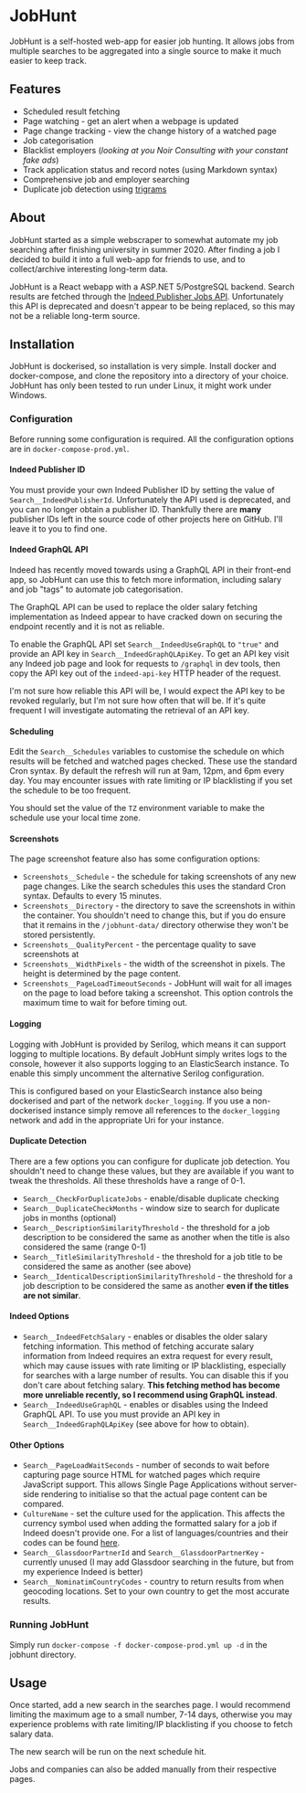 # JobHunt
JobHunt is a self-hosted web-app for easier job hunting. It allows jobs from multiple searches to be aggregated into a single source to make it much easier to keep track.

## Features
- Scheduled result fetching
- Page watching - get an alert when a webpage is updated
- Page change tracking - view the change history of a watched page
- Job categorisation
- Blacklist employers (_looking at you Noir Consulting with your constant fake ads_)
- Track application status and record notes (using Markdown syntax)
- Comprehensive job and employer searching
- Duplicate job detection using [trigrams](https://www.postgresql.org/docs/current/pgtrgm.html)

## About
JobHunt started as a simple webscraper to somewhat automate my job searching after finishing university in summer 2020. After finding a job I decided to build it into a full web-app for friends to use, and to collect/archive interesting long-term data.

JobHunt is a React webapp with a ASP.NET 5/PostgreSQL backend. Search results are fetched through the [Indeed Publisher Jobs API](https://developer.indeed.com/docs/publisher-jobs/). Unfortunately this API is deprecated and doesn't appear to be being replaced, so this may not be a reliable long-term source.

## Installation
JobHunt is dockerised, so installation is very simple. Install docker and docker-compose, and clone the repository into a directory of your choice. JobHunt has only been tested to run under Linux, it might work under Windows.

### Configuration
Before running some configuration is required. All the configuration options are in `docker-compose-prod.yml`.

#### Indeed Publisher ID
You must provide your own Indeed Publisher ID by setting the value of `Search__IndeedPublisherId`. Unfortunately the API used is deprecated, and you can no longer obtain a publisher ID. Thankfully there are **many** publisher IDs left in the source code of other projects here on GitHub. I'll leave it to you to find one.

#### Indeed GraphQL API
Indeed has recently moved towards using a GraphQL API in their front-end app, so JobHunt can use this to fetch more information, including salary and job "tags" to automate job categorisation.

The GraphQL API can be used to replace the older salary fetching implementation as Indeed appear to have cracked down on securing the endpoint recently and it is not as reliable.

To enable the GraphQL API set `Search__IndeedUseGraphQL` to `"true"` and provide an API key in `Search__IndeedGraphQLApiKey`. To get an API key visit any Indeed job page and look for requests to `/graphql` in dev tools, then copy the API key out of the `indeed-api-key` HTTP header of the request.

I'm not sure how reliable this API will be, I would expect the API key to be revoked regularly, but I'm not sure how often that will be. If it's quite frequent I will investigate automating the retrieval of an API key.

#### Scheduling
Edit the `Search__Schedules` variables to customise the schedule on which results will be fetched and watched pages checked. These use the standard Cron syntax. By default the refresh will run at 9am, 12pm, and 6pm every day. You may encounter issues with rate limiting or IP blacklisting if you set the schedule to be too frequent.

You should set the value of the `TZ` environment variable to make the schedule use your local time zone.

#### Screenshots
The page screenshot feature also has some configuration options:
- `Screenshots__Schedule` - the schedule for taking screenshots of any new page changes. Like the search schedules this uses the standard Cron syntax. Defaults to every 15 minutes.
- `Screenshots__Directory` - the directory to save the screenshots in within the container. You shouldn't need to change this, but if you do ensure that it remains in the `/jobhunt-data/` directory otherwise they won't be stored persistently.
- `Screenshots__QualityPercent` - the percentage quality to save screenshots at
- `Screenshots__WidthPixels` - the width of the screenshot in pixels. The height is determined by the page content.
- `Screenshots__PageLoadTimeoutSeconds` - JobHunt will wait for all images on the page to load before taking a screenshot. This option controls the maximum time to wait for before timing out.

#### Logging
Logging with JobHunt is provided by Serilog, which means it can support logging to multiple locations. By default JobHunt simply writes logs to the console, however it also supports logging to an ElasticSearch instance. To enable this simply uncomment the alternative Serilog configuration.

This is configured based on your ElasticSearch instance also being dockerised and part of the network `docker_logging`. If you use a non-dockerised instance simply remove all references to the `docker_logging` network and add in the appropriate Uri for your instance.

#### Duplicate Detection
There are a few options you can configure for duplicate job detection. You shouldn't need to change these values, but they are available if you want to tweak the thresholds. All these thresholds have a range of 0-1.

- `Search__CheckForDuplicateJobs` - enable/disable duplicate checking
- `Search__DuplicateCheckMonths` - window size to search for duplicate jobs in months (optional)
- `Search__DescriptionSimilarityThreshold` - the threshold for a job description to be considered the same as another when the title is also considered the same (range 0-1)
- `Search__TitleSimilarityThreshold` - the threshold for a job title to be considered the same as another (see above)
- `Search__IdenticalDescriptionSimilarityThreshold` - the threshold for a job description to be considered the same as another **even if the titles are not similar**.

#### Indeed Options
- `Search__IndeedFetchSalary` - enables or disables the older salary fetching information. This method of fetching accurate salary information from Indeed requires an extra request for every result, which may cause issues with rate limiting or IP blacklisting, especially for searches with a large number of results. You can disable this if you don't care about fetching salary. **This fetching method has become more unreliable recently, so I recommend using GraphQL instead**.
- `Search__IndeedUseGraphQL` - enables or disables using the Indeed GraphQL API. To use you must provide an API key in `Search__IndeedGraphQLApiKey` (see above for how to obtain).

#### Other Options
- `Search__PageLoadWaitSeconds` - number of seconds to wait before capturing page source HTML for watched pages which require JavaScript support. This allows Single Page Applications without server-side rendering to initialise so that the actual page content can be compared.
- `CultureName` - set the culture used for the application. This affects the currency symbol used when adding the formatted salary for a job if Indeed doesn't provide one. For a list of languages/countries and their codes can be found [here](https://docs.microsoft.com/en-us/openspecs/windows_protocols/ms-lcid/a9eac961-e77d-41a6-90a5-ce1a8b0cdb9c).
- `Search__GlassdoorPartnerId` and `Search__GlassdoorPartnerKey` - currently unused (I may add Glassdoor searching in the future, but from my experience Indeed is better)
- `Search__NominatimCountryCodes` - country to return results from when geocoding locations. Set to your own country to get the most accurate results.

### Running JobHunt
Simply run `docker-compose -f docker-compose-prod.yml up -d` in the jobhunt directory.

## Usage
Once started, add a new search in the searches page. I would recommend limiting the maximum age to a small number, 7-14 days, otherwise you may experience problems with rate limiting/IP blacklisting if you choose to fetch salary data.

The new search will be run on the next schedule hit.

Jobs and companies can also be added manually from their respective pages.